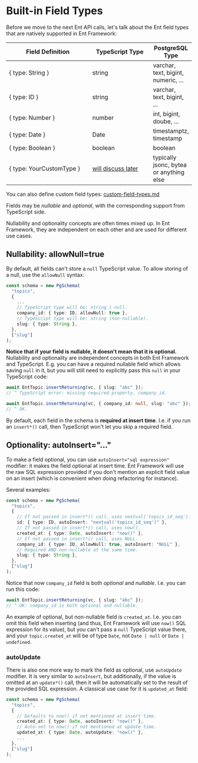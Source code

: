 # Built-in Field Types

Before we move to the next Ent API calls, let's talk about the Ent field types that are natively supported in Ent Framework:

<table><thead><tr><th width="218">Field Definition</th><th width="155">TypeScript Type</th><th>PostgreSQL Type</th></tr></thead><tbody><tr><td>{ type: String }</td><td>string</td><td>varchar, text, bigint, numeric, ...</td></tr><tr><td>{ type: ID }</td><td>string</td><td>varchar, text, bigint, ...</td></tr><tr><td>{ type: Number }</td><td>number</td><td>int, bigint, doube, ...</td></tr><tr><td>{ type: Date }</td><td>Date</td><td>timestamptz, timestamp</td></tr><tr><td>{ type: Boolean }</td><td>boolean</td><td>boolean</td></tr><tr><td>{ type: YourCustomType }</td><td><a href="custom-field-types.md">will discuss later</a></td><td>typically jsonc, bytea or anything else</td></tr></tbody></table>

You can also define custom field types: [custom-field-types.md](custom-field-types.md "mention")

Fields may be _nullable_ and _optional_, with the corresponding support from TypeScript side.

Nullability and optionality concepts are often times mixed up. In Ent Framework, they are independent on each other and are used for different use cases.

## Nullability: allowNull=true

By default, all fields can't store a `null` TypeScript value. To allow storing of a null, use the `allowNull` syntax:

```typescript
const schema = new PgSchema(
  "topics",
  {
    ...
    // TypeScript type will be: string | null.
    company_id: { type: ID, allowNull: true },
    // TypeScript type will be: string (non-nullable).
    slug: { type: String },
  },
  ["slug"]
);
```

**Notice that if your field is nullable, it doesn't mean that it is optional.** Nullability and optionality are independent concepts in both Ent Framework and TypeScript. E.g. you can have a required nullable field which allows saving `null` in it, but you will still need to explicitly pass this `null` in your TypeScript code:

```typescript
await EntTopic.insertReturning(vc, { slug: "abc" });
// ^ TypeScript error: missing required property, company_id.

await EntTopic.insertReturning(vc, { company_id: null, slug: "abc" });
// ^ OK.
```

By default, each field in the schema is **required at insert time**. I.e. if you run an `insert*()` call, then TypeScript won't let you skip a required field.

## Optionality: autoInsert="..."

To make a field optional, you can use `autoInsert="sql expression"` modifier: it makes the field optional at insert time. Ent Framework will use the raw SQL expression provided if you don't mention an explicit field value on an insert (which is convenient when doing refactoring for instance).

Several examples:

```typescript
const schema = new PgSchema(
  "topics",
  {
    // If not passed in insert*() call, uses nextval('topics_id_seq').
    id: { type: ID, autoInsert: "nextval('topics_id_seq')" },
    // If not passed in insert*() call, uses now().
    created_at: { type: Date, autoInsert: "now()" },
    // If not passed in insert*() call, uses NULL.
    company_id: { type: ID, allowNull: true, autoInsert: "NULL" },
    // Required AND non-nullable at the same time.
    slug: { type: String },
  },
  ["slug"]
);
```

Notice that now `company_id` field is both _optional_ and _nullable_. I.e. you can run this code:

```typescript
await EntTopic.insertReturning(vc, { slug: "abc" });
// ^ OK: company_id is both optional and nullable.
```

An example of optional, but non-nullable field is `created_at`. I.e. you can omit this field when inserting (and thus, Ent Framework will use `now()` SQL expression for its value), but you can't pass a `null` TypeScript value there, and your `topic.created_at` will be of type `Date`, not `Date | null` or `Date | undefined`.

### autoUpdate

There is also one more way to mark the field as optional, use `autoUpdate` modifier. It is very similar to `autoInsert`, but additionally, if the value is omitted at an `update*()` call, then it will be automatically set to the result of the provided SQL expression. A classical use case for it is `updated_at` field:

```typescript
const schema = new PgSchema(
  "topics",
  {
    // Defaults to now() if not mentioned at insert time.
    created_at: { type: Date, autoInsert: "now()" },
    // Auto-set to now() if not mentioned at update time.
    updated_at: { type: Date, autoUpdate: "now()" },
    ...
  },
  ["slug"]
);
```
